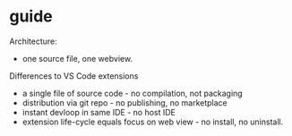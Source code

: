 # guide

Architecture:
* one source file, one webview. 

Differences to VS Code extensions
* a single file of source code - no compilation, not packaging
* distribution via git repo - no publishing, no marketplace
* instant devloop in same IDE - no host IDE
* extension life-cycle equals focus on web view - no install, no uninstall.